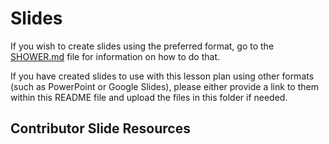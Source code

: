# Slides

If you wish to create slides using the preferred format, go to the [SHOWER.md](SHOWER.md) file for information on how to do that.

If you have created slides to use with this lesson plan using other formats (such as PowerPoint or Google Slides), please either provide a link to them within this README file and upload the files in this folder if needed.

## Contributor Slide Resources
